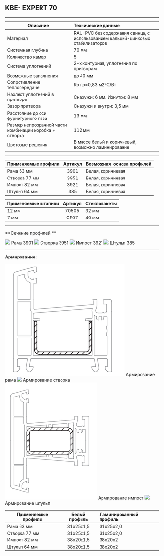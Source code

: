 ## **KBE- EXPERT 70**

* * *

| Описание  |  Технические данные |
|----------------|:----------|
|  Материал | RAU-PVC без содержания свинца, с использованием кальций-цинковых стабилизаторов | 
|  Системная глубина | 70 мм | 
|  Количество камер | 5 | 
|  Система уплотнений | 2-х контурная, уплотнения по притворам | 
|  Возможные заполнения | до 40 мм | 
| Сопротивление теплопередаче | Ro пр=0,83 м2°С/Вт |
|  Нахлест уплотнений в притворе | Снаружи: 6 мм. Изнутри: 8 мм | 
|  Зазор притвора | Снаружи и внутри: 3,5 мм | 
|  Расстояние до оси фурнитурного паза | 13 мм | 
|  Размер непрозрачной части комбинации коробка + створка | 112 мм | 
| Цветовые решения | В массе белый и коричневый, возможно ламинирование | 

* * *

| Применяемые профили | Артикул | Возможная  основа профилей |
|----------------|:---------:|:----------|
| Рама 63 мм |  3901  |   Белая, коричневая |
| Створка 77 мм  | 3951 |   Белая, коричневая |
| Импост 82 мм | 3921 |   Белая, коричневая |
| Штульп 64 мм | 385   |   Белая, коричневая |

| Применяемые штапики | Артикул | Стеклопакеты |
|----------------|:---------:|:----------|
| 12 мм | 70505  |  32 мм |
| 7 мм | GF07  |  40 мм |

* * *

**Сечение профилей **

![](https://raw.githubusercontent.com/blackmixer/help_os/master/kveekspert/media/image1.png)
Рама 3901
![](https://raw.githubusercontent.com/blackmixer/help_os/master/kveekspert/media/image2.png)
Створка 3951
![](https://raw.githubusercontent.com/blackmixer/help_os/master/kveekspert/media/image3.png)
Импост 3921
![](https://raw.githubusercontent.com/blackmixer/help_os/master/kveekspert/media/image4.png)
Штульп 385

* * *

**Армирование:**

![](https://github.com/AlexandraEgorovatmk/help_os/blob/master/kveekspert/media/5.png)
Армирование рама
![](https://raw.githubusercontent.com/blackmixer/help_os/master/kveekspert/media/image6.png)
 Армирование створка
![](https://github.com/AlexandraEgorovatmk/help_os/blob/master/kveekspert/media/image7.png)
Армирование импост
![](https://raw.githubusercontent.com/blackmixer/help_os/master/kveekspert/media/image8.png)
Армирование штульп

| Применяемые профили | Белый профиль | Ламинированный профиль|
|----------------|:---------:|:----------|
| Рама 63 мм | 31х25х1,5  | 31х25х2,0 |
| Створка 77 мм  | 31х25х1,5 | 31х25х2,0 |
| Импост 82 мм | 38x20x1,5 | 38х20х2 |
| Штульп 64 мм | 38x20x1,5 | 38х20х2 |
